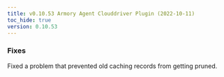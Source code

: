 ```yaml
---
title: v0.10.53 Armory Agent Clouddriver Plugin (2022-10-11)
toc_hide: true
version: 0.10.53
---
```


### Fixes
Fixed a problem that prevented old caching records from getting pruned.